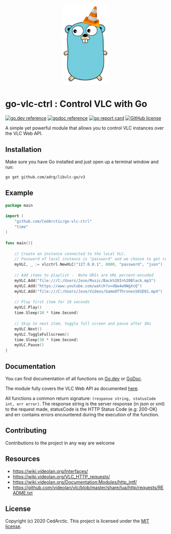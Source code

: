 <div align="center">
    <img src="https://github.com/CedArctic/go-vlc-ctrl/blob/master/img/logo.png" width="140px" alt="logo"/>
</div>


# go-vlc-ctrl : Control VLC with Go
[![go.dev reference](https://img.shields.io/badge/go.dev-reference-%2300ADD8?logo=go)](https://pkg.go.dev/github.com/CedArctic/go-vlc-ctrl)
[![godoc reference](https://img.shields.io/badge/godoc-reference-blue?logo=)](https://godoc.org/github.com/CedArctic/go-vlc-ctrl)
[![go report card](https://goreportcard.com/badge/github.com/CedArctic/go-vlc-ctrl)](https://goreportcard.com/report/github.com/CedArctic/go-vlc-ctrl)
[![GitHub license](https://img.shields.io/github/license/CedArctic/go-vlc-ctrl)](https://github.com/CedArctic/go-vlc-ctrl/blob/master/LICENSE)

A simple yet powerful module that allows you to control VLC instances over the VLC Web API. 

## Installation
Make sure you have Go installed and just open up a terminal window and run:
```bash
go get github.com/adrg/libvlc-go/v3
```

## Example
```go
package main

import (
	"github.com/CedArctic/go-vlc-ctrl"
	"time"
)

func main(){

	// Create an instance connected to the local VLC. 
	// Password of local instance is "password" and we choose to get responses in json
	myVLC, _ := vlcctrl.NewVLC("127.0.0.1", 8080, "password", "json")

	// Add items to playlist -  Note URIs are URL percent-encoded
	myVLC.Add("file:///C:/Users/Jose/Music/Back%20In%20Black.mp3")
	myVLC.Add("https://www.youtube.com/watch?v=dQw4w9WgXcQ")
	myVLC.Add("file:///C:/Users/Jose/Videos/GameOfThronesS01E01.mp4")

	// Play first item for 10 seconds
	myVLC.Play()
	time.Sleep(10 * time.Second)
	
	// Skip to next item, toggle full screen and pause after 30s
	myVLC.Next()
	myVLC.ToggleFullscreen()
	time.Sleep(30 * time.Second)
	myVLC.Pause()
}
```


## Documentation
You can find documentation of all functions on [Go.dev](https://pkg.go.dev/github.com/CedArctic/go-vlc-ctrl) or
[GoDoc](https://godoc.org/github.com/CedArctic/go-vlc-ctrl). 

The module fully covers the VLC Web API as documented 
[here](https://github.com/videolan/vlc/blob/master/share/lua/http/requests/README.txt).

All functions a common return signature: ```(response string, statusCode int, err error)```. The response string is
the server response (in json or xml) to the request made, statusCode is the HTTP Status Code (e.g: 200-OK) and err 
contains errors encountered during the execution of the function.

## Contributing
Contributions to the project in any way are welcome

## Resources
- https://wiki.videolan.org/Interfaces/
- https://wiki.videolan.org/VLC_HTTP_requests/
- https://wiki.videolan.org/Documentation:Modules/http_intf/
- https://github.com/videolan/vlc/blob/master/share/lua/http/requests/README.txt

## License
Copyright (c) 2020 CedArctic. This project is licensed under the [MIT license](LICENSE).